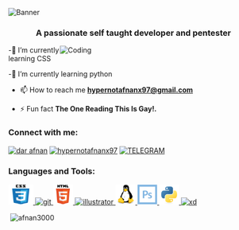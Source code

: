 ![Banner](https://github.com/afnan3000/afnan3000/blob/main/Assets/IMG_20210516_095914_832.png)
<h3 align="center">A passionate self taught developer and pentester</h3>
<img align="right" alt="Coding" width="400" src="https://github.com/HyperNotAfnanX97/afnan3000/blob/main/Assets/81RA.gif">
-🌱 I’m currently learning CSS 

-🌱 I’m currently learning python

- 📫 How to reach me **hypernotafnanx97@gmail.com**

- ⚡ Fun fact **The One Reading This Is Gay!.**

<h3 align="left">Connect with me:</h3>
<p align="left">
<a href="https://fb.com/dar afnan" target="blank"><img align="center" src="https://github.com/afnan3000/afnan3000/blob/main/Assets/download.png" alt="dar afnan" height="50" width="50" /></a>
<a href="https://instagram.com/hypernotafnanx97" target="blank"><img align="center" src="https://github.com/afnan3000/afnan3000/blob/main/Assets/IMG_20210516_100602_083%5B1%5D.jpg" alt="hypernotafnanx97" height="50" width="50" /></a>
<a href="https://t.me/hypernotAfnanx97" target="blank"><img align="center" src="https://github.com/afnan3000/afnan3000/blob/main/Assets/IMG_20210516_100605_103%5B1%5D.png" alt="TELEGRAM" height="50" width="50" /></a>

<h3 align="left">Languages and Tools:</h3>
<p align="left"> <a href="https://www.w3schools.com/css/" target="_blank"> <img src="https://raw.githubusercontent.com/devicons/devicon/master/icons/css3/css3-original-wordmark.svg" alt="css3" width="50" height="40"/> </a> <a href="https://git-scm.com/" target="_blank"> <img src="https://www.vectorlogo.zone/logos/git-scm/git-scm-icon.svg" alt="git" width="40" height="40"/> </a> <a href="https://www.w3.org/html/" target="_blank"> <img src="https://raw.githubusercontent.com/devicons/devicon/master/icons/html5/html5-original-wordmark.svg" alt="html5" width="40" height="40"/> </a> <a href="https://www.adobe.com/in/products/illustrator.html" target="_blank"> <img src="https://www.vectorlogo.zone/logos/adobe_illustrator/adobe_illustrator-icon.svg" alt="illustrator" width="40" height="40"/> </a> <a href="https://www.linux.org/" target="_blank"> <img src="https://raw.githubusercontent.com/devicons/devicon/master/icons/linux/linux-original.svg" alt="linux" width="40" height="40"/> </a> <a href="https://www.photoshop.com/en" target="_blank"> <img src="https://raw.githubusercontent.com/devicons/devicon/master/icons/photoshop/photoshop-line.svg" alt="photoshop" width="40" height="40"/> </a> <a href="https://www.python.org" target="_blank"> <img src="https://raw.githubusercontent.com/devicons/devicon/master/icons/python/python-original.svg" alt="python" width="40" height="40"/> </a> <a href="https://www.adobe.com/products/xd.html" target="_blank"> <img src="https://cdn.worldvectorlogo.com/logos/adobe-xd.svg" alt="xd" width="40" height="40"/> </a> </p>

<p>&nbsp;<img align="center" src="https://github-readme-stats.vercel.app/api?username=afnan3000&show_icons=true&locale=en" alt="afnan3000" /></p>
